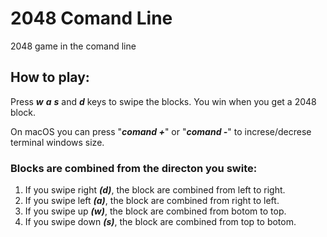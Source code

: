 # 2048 Comand Line

2048 game in the comand line

## How to play:

Press ***w*** ***a*** ***s*** and ***d*** keys to swipe the blocks.
You win when you get a 2048 block.

On macOS you can press "***comand +***" or "***comand -***" to increse/decrese terminal windows size.

### Blocks are combined from the directon you swite:
1. If you swipe right ***(d)***, the block are combined from left to right.
2. If you swipe left ***(a)***, the block are combined from right to left.
3. If you swipe up ***(w)***, the block are combined from botom to top.
4. If you swipe down ***(s)***, the block are combined from top to botom.

